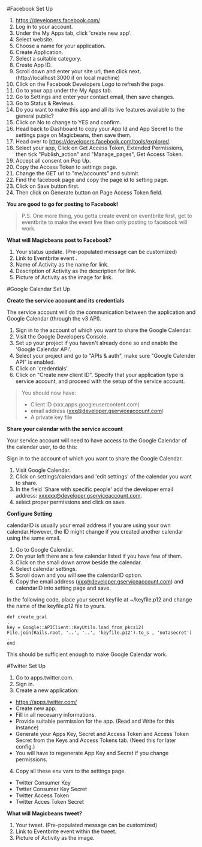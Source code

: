 #Facebook Set Up

1. https://developers.facebook.com/
2. Log in to your account.
3. Under the My Apps tab, click 'create new app'.
4. Select website.
5. Choose a name for your application.
6. Create Application.
7. Select a suitable category.
8. Create App ID.
9. Scroll down and enter your site url, then click next. (http://localhost:3000 if on local machine)
10. Click on the Facebook Developers Logo to refresh the page.
11. Go to your app under the My Apps tab.
12. Go to Settings and enter your contact email, then save changes.
13. Go to Status & Reviews.
14. Do you want to make this app and all its live features available to the general public?
15. Click on No to change to YES and confirm.
16. Head back to Dashboard to copy your App Id and App Secret to the settings page on Magicbeans, then save them.
17. Head over to https://developers.facebook.com/tools/explorer/.
18. Select your app, Click on Get Access Token, Extended Permissions, then tick "Publish_action" and "Manage_pages", Get Access Token.
19. Accept all consent on Pop Up.
20. Copy the Access Token to settings page.
21. Change the GET url to "me/accounts" and submit.
22. Find the facebook page and copy the page id to setting page.
23. Click on Save button first.
24. Then click on Generate button on Page Access Token field.

**You are good to go for posting to Facebook!**

> P.S. One more thing, you gotta create event on eventbrite first, get to eventbrite to make the event live then only posting to facebook will work.

**What will Magicbeans post to Facebook?**

1. Your status update. (Pre-populated message can be customized)
2. Link to Eventbrite event .
3. Name of Activity as the name for link.
4. Description of Activity as the description for link.
5. Picture of Activity as the image for link.

#Google Calendar Set Up

**Create the service account and its credentials**

The service account will do the communication between the application and Google Calendar (through the v3 API).

1. Sign in to the account of which you want to share the Google Calendar.
2. Visit the Google Developers Console.
3. Set up your project if you haven't already done so and enable the 'Google Calendar API'.
4. Select your project and go to "APIs & auth", make sure "Google Calender API" is enabled.
5. Click on 'credentials'.
6. Click on "Create new client ID". Specify that your application type is service account, and proceed with the setup of the service account.

> You should now have:
>
> * Client ID (xxx.apps.googleusercontent.com)
> * email address (xxx@developer.gserviceaccount.com)
> * A private key file

**Share your calendar with the service account**

Your service account will need to have access to the Google Calendar of the calendar user, to do this:

Sign in to the account of which you want to share the Google Calendar.

1. Visit Google Calendar.
2. Click on settings/calendars and 'edit settings' of the calendar you want to share.
3. In the field 'Share with specific people' add the developer email address: xxxxxx@developer.gserviceaccount.com.
4. select proper permissions and click on save.

**Configure Setting**

calendarID is usually your email address if you are using your own calendar.However, the ID might change if you created another calendar using the same email.

1. Go to Google Calendar.
2. On your left there are a few calendar listed if you have few of them.
3. Click on the small down arrow beside the calendar.
4. Select calendar settings.
5. Scroll down and you will see the calendarID option.
6. Copy the email address (xxx@developer.gserviceaccount.com) and calendarID into setting page and save.

In the following code, place your secret keyfile at ~/keyfile.p12 and change the name of the keyfile.p12 file to yours.

````
def create_gcal
.
key = Google::APIClient::KeyUtils.load_from_pkcs12( File.join(Rails.root, '..', '..', 'keyfile.p12').to_s , 'notasecret')
.
end
````

This should be sufficient enough to make Google Calendar work.

#Twitter Set Up

1. Go to apps.twitter.com.
2. Sign in.
3. Create a new application:
 * https://apps.twitter.com/
 * Create new app.
 * Fill in all necesarry informations.
 * Provide suitable permission for the app. (Read and Write for this instance)
 * Generate your Apps Key, Secret and Access Token and Access Token Secret from the Keys and Access Tokens tab. (Need this for later config.)
 * You will have to regenerate App Key and Secret if you change permissions.
4. Copy all these env vars to the settings page.
 * Twitter Consumer Key
 * Twtter Consumer Key Secret
 * Twitter Access Token
 * Twitter Acces Token Secret

**What will Magicbeans tweet?**

1. Your tweet. (Pre-populated message can be customized)
2. Link to Eventbrite event within the tweet. 
3. Picture of Activity as the image.